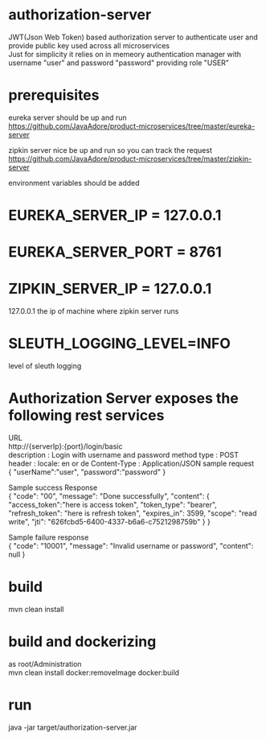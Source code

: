 # authorization-server
JWT(Json Web Token) based authorization server to authenticate user and provide public key used across all microservices <br/>
Just for simplicity it relies on in memeory authentication manager with username "user" and password "password" providing role "USER" 

# prerequisites
eureka server should be up and run<br/>
<a href="https://github.com/JavaAdore/product-microservices/tree/master/eureka-server">https://github.com/JavaAdore/product-microservices/tree/master/eureka-server</a> <br/>

zipkin server nice be up and run so you can track the request<br/>
<a href="https://github.com/JavaAdore/product-microservices/tree/master/zipkin-server">https://github.com/JavaAdore/product-microservices/tree/master/zipkin-server</a> <br/> 


 
environment variables should be added

# EUREKA_SERVER_IP      = 127.0.0.1
# EUREKA_SERVER_PORT    = 8761


# ZIPKIN_SERVER_IP = 127.0.0.1
127.0.0.1 the ip of machine where zipkin server runs
# SLEUTH_LOGGING_LEVEL=INFO
level of sleuth logging
 







# Authorization Server exposes the following rest services

URL<br/>
http://{serverIp}:{port}/login/basic<br/>
description  : Login with username and password
method type  : POST
header       : locale: en or de
Content-Type : Application/JSON
sample request<br/>
{
	"userName":"user",
     "password":"password"
}

Sample success Response<br/>
{
 "code": "00",
 "message": "Done successfully",
 "content": {
"access_token":"here is access token",
 "token_type": "bearer",
 "refresh_token":  "here is refresh token",
 "expires_in": 3599,
 "scope": "read write",
 "jti": "626fcbd5-6400-4337-b6a6-c7521298759b"
 }
}


Sample failure response <br/>
{
 "code": "10001",
 "message": "Invalid username or password",
 "content": null
}



# build
mvn clean install 

# build and dockerizing
as root/Administration <br/>
mvn clean install docker:removeImage docker:build

# run
java -jar target/authorization-server.jar
